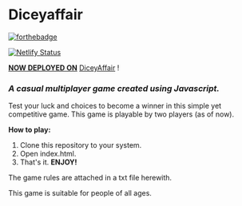 # Diceyaffair

[![forthebadge](https://forthebadge.com/images/badges/fuck-it-ship-it.svg)](https://forthebadge.com)

[![Netlify Status](https://api.netlify.com/api/v1/badges/882ffaac-3415-4eb8-b18d-1a1a4b3bb0ab/deploy-status)](https://app.netlify.com/sites/diceyaffair/deploys)

<B><u>NOW DEPLOYED ON</B></u> <a href="https://diceyaffair.netlify.app/">DiceyAffair</a> !

<h3><em>A casual multiplayer game created using Javascript.</em></h3>

Test your luck and choices to become a winner in this simple yet competitive game.
This game is playable by two players (as of now).


<B> How to play: </B> <br>
1. Clone this repository to your system.
2. Open index.html.
3. That's it. <b>ENJOY!</b>

The game rules are attached in a txt file herewith.

This game is suitable for people of all ages.
